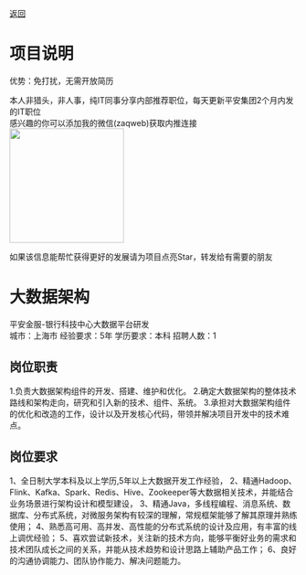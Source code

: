 [返回](../../)

# 项目说明

优势：免打扰，无需开放简历

本人非猎头，非人事，纯IT同事分享内部推荐职位，每天更新平安集团2个月内发的IT职位  
感兴趣的你可以添加我的微信(zaqweb)获取内推连接  
<img src="https://github.com/zaqweb/PA-IT-JOBS/blob/master/WechatICode.jpeg"  height="200" width="200">

如果该信息能帮忙获得更好的发展请为项目点亮Star，转发给有需要的朋友

# 大数据架构
平安金服-银行科技中心大数据平台研发  
城市：上海市 经验要求：5年 学历要求：本科  招聘人数：1

## 岗位职责
1.负责大数据架构组件的开发、搭建、维护和优化。
2.确定大数据架构的整体技术路线和架构走向，研究和引入新的技术、组件、系统。
3.承担对大数据架构组件的优化和改造的工作，设计以及开发核心代码，带领并解决项目开发中的技术难点。

## 岗位要求
1、全日制大学本科及以上学历,5年以上大数据开发工作经验， 
2、精通Hadoop、Flink、Kafka、Spark、Redis、Hive、Zookeeper等大数据相关技术，并能结合业务场景进行架构设计和模型建设， 
3、精通Java，多线程编程、消息系统、数据库、分布式系统，对微服务架构有较深的理解，常规框架能够了解其原理并熟练使用； 
4、熟悉高可用、高并发、高性能的分布式系统的设计及应用，有丰富的线上调优经验； 
5、喜欢尝试新技术，关注新的技术方向，能够平衡好业务的需求和技术团队成长之间的关系，并能从技术趋势和设计思路上辅助产品工作； 
6、良好的沟通协调能力、团队协作能力、解决问题能力。




